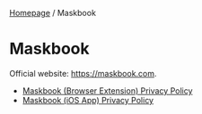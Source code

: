 [Homepage](../) / Maskbook

# Maskbook

Official website: <https://maskbook.com>.

- [Maskbook (Browser Extension) Privacy Policy](privacy-policy-browser)
- [Maskbook (iOS App) Privacy Policy](privacy-policy-ios)
